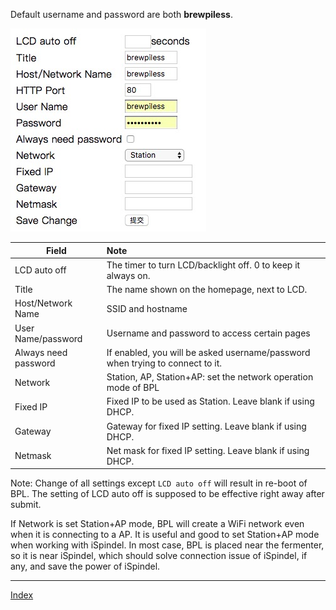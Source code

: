 Default username and password are both **brewpiless**.

![](image/configv251.jpg?raw=true)

| Field          | Note       |
| -------------- |:--------------------|
| LCD auto off   | The timer to turn LCD/backlight off.	0 to keep it always on. |
| Title         | The name shown on the homepage, next to LCD.	|
| Host/Network Name         | SSID and hostname	|
| User Name/password         | Username and password to access certain pages |
| Always need password | If enabled, you will be asked username/password when trying to connect to it. |
| Network | Station, AP, Station+AP: set the network operation mode of BPL |
| Fixed IP | Fixed IP to be used as Station. Leave blank if using DHCP. |
| Gateway | Gateway for fixed IP setting. Leave blank if using DHCP. |
| Netmask | Net mask for fixed IP setting. Leave blank if using DHCP. |


Note: Change of all settings except `LCD auto off` will result in re-boot of BPL. The setting of LCD auto off is supposed to be effective right away after submit.

If Network is set Station+AP mode, BPL will create a WiFi network even when it is connecting to a AP. It is useful and good to set Station+AP mode when working with iSpindel. In most case, BPL is placed near the fermenter, so it is near iSpindel, which should solve connection issue of iSpindel, if any, and save the power of iSpindel.

***
[Index](index.md)